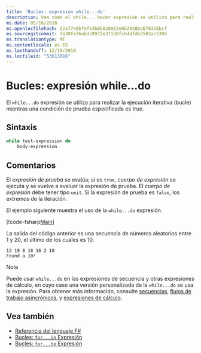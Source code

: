 ```yaml
---
title: 'Bucles: expresión while...do'
description: Vea cómo el while... hacer expresión se utiliza para realizar la ejecución iterativa (bucle) mientras una condición de prueba especificada es true.
ms.date: 05/16/2016
ms.openlocfilehash: d2a77e0bfefe3b6b026012e6b2938ba670326bcf
ms.sourcegitcommit: fa38fe76abdc8972e37138fcb4dfdb3502ac5394
ms.translationtype: MT
ms.contentlocale: es-ES
ms.lasthandoff: 12/19/2018
ms.locfileid: "53613016"
---
```

# <a name="loops-whiledo-expression"></a>Bucles: expresión while...do

El `while...do` expresión se utiliza para realizar la ejecución iterativa (bucle) mientras una condición de prueba especificada es true.

## <a name="syntax"></a>Sintaxis

```fsharp
while test-expression do
    body-expression
```

## <a name="remarks"></a>Comentarios

El *expresión de prueba* se evalúa; si es `true`, *cuerpo de expresión* se ejecuta y se vuelve a evaluar la expresión de prueba. El *cuerpo de expresión* debe tener tipo `unit`. Si la expresión de prueba es `false`, los extremos de la iteración.

El ejemplo siguiente muestra el uso de la `while...do` expresión.

[!code-fsharp[Main](../../../samples/snippets/fsharp/lang-ref-2/snippet5301.fs)]

La salida del código anterior es una secuencia de números aleatorios entre 1 y 20, el último de los cuales es 10.

```
13 19 8 18 16 2 10
Found a 10!
```

> [!NOTE]
> Puede usar `while...do` en las expresiones de secuencia y otras expresiones de cálculo, en cuyo caso una versión personalizada de la `while...do` se usa la expresión. Para obtener más información, consulte [secuencias](sequences.md), [flujos de trabajo asincrónicos](asynchronous-workflows.md), y [expresiones de cálculo](computation-expressions.md).

## <a name="see-also"></a>Vea también

- [Referencia del lenguaje F#](index.md)
- [Bucles: `for...in` Expresión](loops-for-in-expression.md)
- [Bucles: `for...to` Expresión](loops-for-to-expression.md)